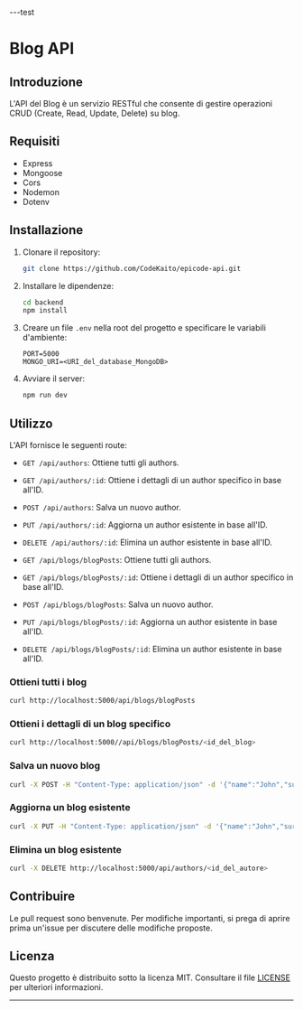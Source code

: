 ---test

# Blog API

## Introduzione

L'API del Blog è un servizio RESTful che consente di gestire operazioni CRUD (Create, Read, Update, Delete) su blog.

## Requisiti

- Express
- Mongoose
- Cors
- Nodemon
- Dotenv

## Installazione

1. Clonare il repository:

   ```bash
   git clone https://github.com/CodeKaito/epicode-api.git
   ```

2. Installare le dipendenze:

   ```bash
   cd backend
   npm install
   ```

3. Creare un file `.env` nella root del progetto e specificare le variabili d'ambiente:

   ```plaintext
   PORT=5000
   MONGO_URI=<URI_del_database_MongoDB>
   ```

4. Avviare il server:

   ```bash
   npm run dev
   ```

## Utilizzo

L'API fornisce le seguenti route:

- `GET /api/authors`: Ottiene tutti gli authors.
- `GET /api/authors/:id`: Ottiene i dettagli di un author specifico in base all'ID.
- `POST /api/authors`: Salva un nuovo author.
- `PUT /api/authors/:id`: Aggiorna un author esistente in base all'ID.
- `DELETE /api/authors/:id`: Elimina un author esistente in base all'ID.

- `GET /api/blogs/blogPosts`: Ottiene tutti gli authors.
- `GET /api/blogs/blogPosts/:id`: Ottiene i dettagli di un author specifico in base all'ID.
- `POST /api/blogs/blogPosts`: Salva un nuovo author.
- `PUT /api/blogs/blogPosts/:id`: Aggiorna un author esistente in base all'ID.
- `DELETE /api/blogs/blogPosts/:id`: Elimina un author esistente in base all'ID.

### Ottieni tutti i blog

```bash
curl http://localhost:5000/api/blogs/blogPosts
```

### Ottieni i dettagli di un blog specifico

```bash
curl http://localhost:5000//api/blogs/blogPosts/<id_del_blog>
```

### Salva un nuovo blog

```bash
curl -X POST -H "Content-Type: application/json" -d '{"name":"John","surname":"Doe","email":"john@example.com","birth":"1990-01-01","avatar":"avatar.jpg"}' http://localhost:5000/api/authors
```

### Aggiorna un blog esistente

```bash
curl -X PUT -H "Content-Type: application/json" -d '{"name":"John","surname":"Doe","email":"john.doe@example.com","birth":"1990-01-01","avatar":"avatar.jpg"}' http://localhost:5000/api/authors/<id_del_autore>
```

### Elimina un blog esistente

```bash
curl -X DELETE http://localhost:5000/api/authors/<id_del_autore>
```

## Contribuire

Le pull request sono benvenute. Per modifiche importanti, si prega di aprire prima un'issue per discutere delle modifiche proposte.

## Licenza

Questo progetto è distribuito sotto la licenza MIT. Consultare il file [LICENSE](LICENSE) per ulteriori informazioni.

---